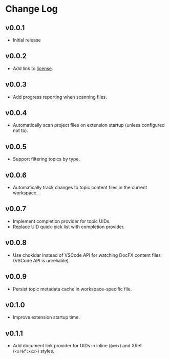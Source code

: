 # Change Log

## v0.0.1

* Initial release

## v0.0.2

* Add link to [license](LICENSE).

## v0.0.3

* Add progress reporting when scanning files.

## v0.0.4

* Automatically scan project files on extension startup (unless configured not to).

## v0.0.5

* Support filtering topics by type.

## v0.0.6

* Automatically track changes to topic content files in the current workspace.

## v0.0.7

* Implement completion provider for topic UIDs.
* Replace UID quick-pick list with completion provider.

## v0.0.8

* Use chokidar instead of VSCode API for watching DocFX content files (VSCode API is unreliable).

## v0.0.9

* Persist topic metadata cache in workspace-specific file.

## v0.1.0

* Improve extension startup time.

## v0.1.1

* Add document link provider for UIDs in inline (`@xxx`) and XRef (`<xref:xxx>`) styles.
